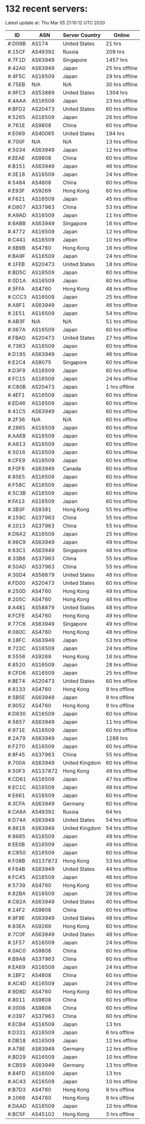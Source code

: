 # 132 recent servers:

Latest update at: Thu Mar 05 21:10:12 UTC 2020

| ID | ASN | Server Country | Online |
| -- | --- | -------------- | ------ |
| #.D09B | AS174 | United States | 21 hrs |
| #.15CF | AS49392 | Russia | 209 hrs |
| #.7F1D | AS63949 | Singapore | 1457 hrs |
| #.42A0 | AS63949 | Japan | 25 hrs offline |
| #.4F5C | AS16509 | Japan | 29 hrs offline |
| #.75EB | N/A | N/A | 30 hrs offline |
| #.9FC3 | AS53889 | United States | 1304 hrs |
| #.4AAA | AS16509 | Japan | 23 hrs offline |
| #.BFD2 | AS20473 | United States | 60 hrs offline |
| #.5265 | AS16509 | Japan | 26 hrs offline |
| #.761E | AS9808 | China | 60 hrs offline |
| #.E069 | AS40065 | United States | 194 hrs |
| #.700F | N/A | N/A | 13 hrs offline |
| #.5034 | AS63949 | Japan | 12 hrs offline |
| #.EEAE | AS9808 | China | 60 hrs offline |
| #.B151 | AS63949 | Japan | 46 hrs offline |
| #.0E18 | AS16509 | Japan | 24 hrs offline |
| #.5484 | AS4808 | China | 60 hrs offline |
| #.E93F | AS9269 | Hong Kong | 60 hrs offline |
| #.F621 | AS16509 | Japan | 45 hrs offline |
| #.D807 | AS37963 | China | 53 hrs offline |
| #.A9AD | AS16509 | Japan | 11 hrs offline |
| #.6ABB | AS63949 | Singapore | 16 hrs offline |
| #.4772 | AS16509 | Japan | 12 hrs offline |
| #.C441 | AS16509 | Japan | 10 hrs offline |
| #.6B9B | AS4760 | Hong Kong | 16 hrs offline |
| #.BA9F | AS16509 | Japan | 24 hrs offline |
| #.1FEB | AS20473 | United States | 18 hrs offline |
| #.BD5C | AS16509 | Japan | 60 hrs offline |
| #.0D1A | AS16509 | Japan | 60 hrs offline |
| #.5FFA | AS4760 | Hong Kong | 48 hrs offline |
| #.CCC3 | AS16509 | Japan | 25 hrs offline |
| #.A8F1 | AS63949 | Japan | 46 hrs offline |
| #.1E51 | AS16509 | Japan | 54 hrs offline |
| #.AB3F | N/A | N/A | 51 hrs offline |
| #.067A | AS16509 | Japan | 60 hrs offline |
| #.FBAD | AS20473 | United States | 27 hrs offline |
| #.7363 | AS16509 | Japan | 60 hrs offline |
| #.D195 | AS63949 | Japan | 46 hrs offline |
| #.E2C4 | AS8075 | Singapore | 60 hrs offline |
| #.D3F9 | AS16509 | Japan | 60 hrs offline |
| #.FC15 | AS16509 | Japan | 24 hrs offline |
| #.C80B | AS20473 | Japan | 1 hrs offline |
| #.4EF1 | AS16509 | Japan | 60 hrs offline |
| #.ED46 | AS16509 | Japan | 60 hrs offline |
| #.41C5 | AS63949 | Japan | 60 hrs offline |
| #.2F36 | N/A | N/A | 60 hrs offline |
| #.2865 | AS16509 | Japan | 60 hrs offline |
| #.AAEB | AS16509 | Japan | 60 hrs offline |
| #.A613 | AS16509 | Japan | 60 hrs offline |
| #.5016 | AS16509 | Japan | 60 hrs offline |
| #.CFE9 | AS16509 | Japan | 60 hrs offline |
| #.F0F8 | AS63949 | Canada | 60 hrs offline |
| #.85E5 | AS16509 | Japan | 60 hrs offline |
| #.F58C | AS16509 | Japan | 60 hrs offline |
| #.5C3B | AS16509 | Japan | 60 hrs offline |
| #.FA13 | AS16509 | Japan | 60 hrs offline |
| #.3B3F | AS9381 | Hong Kong | 55 hrs offline |
| #.159C | AS37963 | China | 55 hrs offline |
| #.1013 | AS37963 | China | 55 hrs offline |
| #.D6A2 | AS16509 | Japan | 25 hrs offline |
| #.96C9 | AS63949 | Japan | 49 hrs offline |
| #.63C1 | AS63949 | Singapore | 48 hrs offline |
| #.33B8 | AS37963 | China | 55 hrs offline |
| #.50AD | AS37963 | China | 55 hrs offline |
| #.30D4 | AS58879 | United States | 48 hrs offline |
| #.FD00 | AS20473 | United States | 60 hrs offline |
| #.250D | AS4760 | Hong Kong | 49 hrs offline |
| #.205C | AS4760 | Hong Kong | 48 hrs offline |
| #.A481 | AS58879 | United States | 48 hrs offline |
| #.FCFE | AS4760 | Hong Kong | 49 hrs offline |
| #.77C6 | AS63949 | Singapore | 49 hrs offline |
| #.080C | AS4760 | Hong Kong | 48 hrs offline |
| #.18FC | AS63949 | Japan | 53 hrs offline |
| #.722C | AS16509 | Japan | 24 hrs offline |
| #.5556 | AS9269 | Hong Kong | 16 hrs offline |
| #.8520 | AS16509 | Japan | 28 hrs offline |
| #.CFD6 | AS16509 | Japan | 25 hrs offline |
| #.BE74 | AS20473 | United States | 60 hrs offline |
| #.8133 | AS4760 | Hong Kong | 9 hrs offline |
| #.5B5E | AS63949 | Japan | 9 hrs offline |
| #.9052 | AS4760 | Hong Kong | 9 hrs offline |
| #.D630 | AS16509 | Japan | 60 hrs offline |
| #.5657 | AS63949 | Japan | 11 hrs offline |
| #.971E | AS16509 | Japan | 60 hrs offline |
| #.2A79 | AS63949 | Japan | 1286 hrs |
| #.F270 | AS16509 | Japan | 60 hrs offline |
| #.8F45 | AS37963 | China | 55 hrs offline |
| #.700A | AS63949 | United Kingdom | 60 hrs offline |
| #.50F3 | AS137872 | Hong Kong | 49 hrs offline |
| #.CD61 | AS16509 | Japan | 47 hrs offline |
| #.EC1C | AS16509 | Japan | 48 hrs offline |
| #.E661 | AS16509 | Japan | 60 hrs offline |
| #.3CFA | AS63949 | Germany | 60 hrs offline |
| #.CA8A | AS49392 | Russia | 64 hrs |
| #.D74A | AS63949 | United States | 54 hrs offline |
| #.8616 | AS63949 | United Kingdom | 54 hrs offline |
| #.8685 | AS16509 | Japan | 48 hrs offline |
| #.EE0B | AS16509 | Japan | 49 hrs offline |
| #.C850 | AS16509 | Japan | 60 hrs offline |
| #.F08B | AS137872 | Hong Kong | 53 hrs offline |
| #.F64B | AS63949 | United States | 44 hrs offline |
| #.FC45 | AS16509 | Japan | 46 hrs offline |
| #.5739 | AS4760 | Hong Kong | 60 hrs offline |
| #.82BA | AS16509 | Japan | 26 hrs offline |
| #.C82A | AS63949 | United States | 40 hrs offline |
| #.14F2 | AS9808 | China | 60 hrs offline |
| #.9F9E | AS63949 | United States | 48 hrs offline |
| #.83EA | AS9269 | Hong Kong | 60 hrs offline |
| #.7C0F | AS63949 | United States | 48 hrs offline |
| #.1F57 | AS16509 | Japan | 24 hrs offline |
| #.0AC0 | AS9808 | China | 60 hrs offline |
| #.B9A8 | AS37963 | China | 60 hrs offline |
| #.EA69 | AS16509 | Japan | 24 hrs offline |
| #.1BF2 | AS4808 | China | 60 hrs offline |
| #.AC4D | AS16509 | Japan | 24 hrs offline |
| #.9D8D | AS4760 | Hong Kong | 60 hrs offline |
| #.8011 | AS9808 | China | 60 hrs offline |
| #.0008 | AS9808 | China | 60 hrs offline |
| #.0397 | AS37963 | China | 60 hrs offline |
| #.ECB4 | AS16509 | Japan | 13 hrs |
| #.D331 | AS16509 | Japan | 6 hrs offline |
| #.DB18 | AS16509 | Japan | 12 hrs offline |
| #.A78E | AS63949 | Germany | 12 hrs offline |
| #.BD29 | AS16509 | Japan | 10 hrs offline |
| #.CB59 | AS63949 | Germany | 13 hrs offline |
| #.84FD | AS16509 | Japan | 13 hrs |
| #.AC43 | AS16509 | Japan | 10 hrs offline |
| #.B7D3 | AS4760 | Hong Kong | 9 hrs offline |
| #.1068 | AS4760 | Hong Kong | 9 hrs offline |
| #.DAAD | AS16509 | Japan | 10 hrs offline |
| #.BC5F | AS45102 | Hong Kong | 3 hrs offline |

